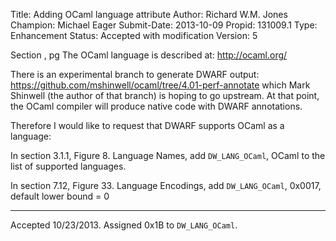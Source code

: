 Title:       Adding OCaml language attribute
Author:      Richard W.M. Jones
Champion:    Michael Eager
Submit-Date: 2013-10-09
Propid:      131009.1
Type:        Enhancement
Status:      Accepted with modification
Version:     5

Section , pg 
The OCaml language is described at: http://ocaml.org/

There is an experimental branch to generate DWARF output:
https://github.com/mshinwell/ocaml/tree/4.01-perf-annotate
which Mark Shinwell (the author of that branch) is hoping to
go upstream.  At that point, the OCaml compiler will produce
native code with DWARF annotations.

Therefore I would like to request that DWARF supports
OCaml as a language:

In section 3.1.1, Figure 8. Language Names, add
   `DW_LANG_OCaml`, OCaml
to the list of supported languages.

In section 7.12, Figure 33. Language Encodings, add
   `DW_LANG_OCaml`, 0x0017, default lower bound = 0

---

Accepted 10/23/2013.  Assigned 0x1B to `DW_LANG_OCaml`.
